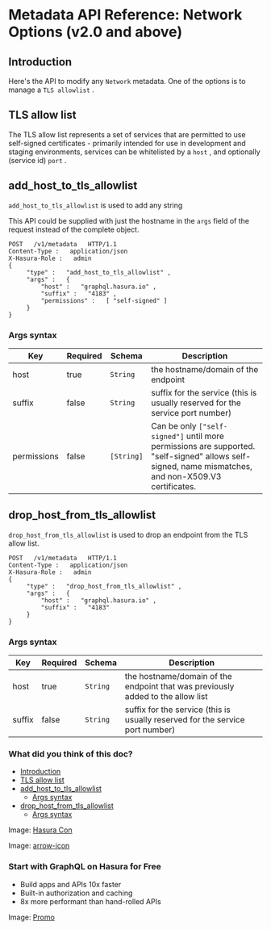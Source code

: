 # Metadata API Reference: Network Options (v2.0 and above)

## Introduction​

Here's the API to modify any `Network` metadata. One of the options is
to manage a `TLS allowlist` .

## TLS allow list​

The TLS allow list represents a set of services that are permitted to use
self-signed certificates - primarily intended for use in development and
staging environments, services can be whitelisted by a `host` , and
optionally (service id) `port` .

## add_host_to_tls_allowlist​

 `add_host_to_tls_allowlist` is used to add any string

This API could be supplied with just the hostname in the `args` field of
the request instead of the complete object.

```
POST   /v1/metadata   HTTP/1.1
Content-Type :   application/json
X-Hasura-Role :   admin
{
     "type" :   "add_host_to_tls_allowlist" ,
     "args" :   {
         "host" :   "graphql.hasura.io" ,
         "suffix" :   "4183" ,
         "permissions" :   [ "self-signed" ]
     }
}
```

### Args syntax​

| Key | Required | Schema | Description |
|---|---|---|---|
| host | true |  `String`  | the hostname/domain of the endpoint |
| suffix | false |  `String`  | suffix for the service (this is usually reserved for the service port number) |
| permissions | false |  `[String]`  | Can be only `["self-signed"]` until more permissions are supported. "self-signed" allows self-signed, name mismatches, and non-X509.V3 certificates. |


## drop_host_from_tls_allowlist​

 `drop_host_from_tls_allowlist` is used to drop an endpoint from the TLS allow list.

```
POST   /v1/metadata   HTTP/1.1
Content-Type :   application/json
X-Hasura-Role :   admin
{
     "type" :   "drop_host_from_tls_allowlist" ,
     "args" :   {
         "host" :   "graphql.hasura.io" ,
         "suffix" :   "4183"
     }
}
```

### Args syntax​

| Key | Required | Schema | Description |
|---|---|---|---|
| host | true |  `String`  | the hostname/domain of the endpoint that was previously added to the allow list |
| suffix | false |  `String`  | suffix for the service (this is usually reserved for the service port number) |


### What did you think of this doc?

- [ Introduction ](https://hasura.io/docs/latest/api-reference/metadata-api/network/#introduction)
- [ TLS allow list ](https://hasura.io/docs/latest/api-reference/metadata-api/network/#tls-allow-list)
- [ add_host_to_tls_allowlist ](https://hasura.io/docs/latest/api-reference/metadata-api/network/#metadata-add-host-to-tls-allowlist)
    - [ Args syntax ](https://hasura.io/docs/latest/api-reference/metadata-api/network/#add-host-to-tls-allowlist-syntax)
- [ drop_host_from_tls_allowlist ](https://hasura.io/docs/latest/api-reference/metadata-api/network/#metadata-drop-host-from-tls-allowlist)
    - [ Args syntax ](https://hasura.io/docs/latest/api-reference/metadata-api/network/#drop-host-from-tls-allowlist-syntax)


Image: [ Hasura Con ](https://res.cloudinary.com/dh8fp23nd/image/upload/v1686154570/hasura-con-2023/has-con-light-date_r2a2ud.png)

Image: [ arrow-icon ](https://res.cloudinary.com/dh8fp23nd/image/upload/v1683723549/main-web/chevron-right_ldbi7d.png)

### Start with GraphQL on Hasura for Free

- Build apps and APIs 10x faster
- Built-in authorization and caching
- 8x more performant than hand-rolled APIs


Image: [ Promo ](https://hasura.io/docs/assets/images/hasura-free-ff60e409244e0ea12b5a3045d1a9096b.png)